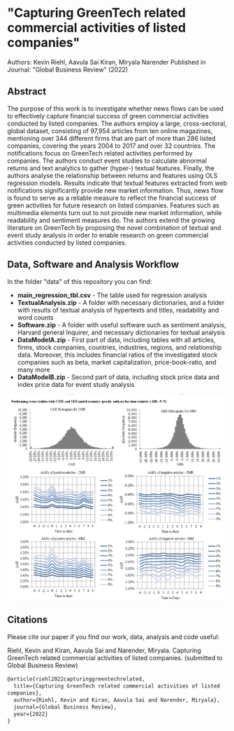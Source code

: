 # "Capturing GreenTech related commercial activities of listed companies"
Authors: Kevin Riehl, Aavula Sai Kiran, Miryala Narender
Published in Journal: "Global Business Review" (2022)

## Abstract
The purpose of this work is to investigate whether news flows can be used to effectively capture financial success of green commercial activities conducted by listed companies.  The authors employ a large, cross-sectoral, global dataset, consisting of 97,954 articles from ten online magazines, mentioning over 344 different firms that are part of more than 286 listed companies, covering the years 2004 to 2017 and over 32 countries. The notifications focus on GreenTech related activities performed by companies. The authors conduct event studies to calculate abnormal returns and text analytics to gather (hyper-) textual features. Finally, the authors analyse the relationship between returns and features using OLS regression models. Results indicate that textual features extracted from web notifications significantly provide new market information. Thus, news flow is found to serve as a reliable measure to reflect the financial success of green activities for future research on listed companies. Features such as multimedia elements turn out to not provide new market information, while readability and sentiment measures do. 
The authors extend the growing literature on GreenTech by proposing the novel combination of textual and event study analysis in order to enable research on green commercial activities conducted by listed companies. 

## Data, Software and Analysis Workflow
In the folder "data" of this repository you can find:
- **main_regression_tbl.csv** - The table used for regression analysis
- **TextualAnalysis.zip** - A folder with necessary dictionaries, and a folder with results of textual analysis of hypertexts and titles, readability and word counts
- **Software.zip** - A folder with useful software such as sentiment analysis, Harvard general Inquirer, and necessary dictionaries for textual analysis
- **DataModelA.zip** - First part of data, including tables with all articles, firms, stock companies, countries, industries, regions, and relationship data. Moreover, this includes financial ratios of the investigated stock companies such as beta, market capitalization, price-book-ratio, and many more
- **DataModelB.zip** - Second part of data, including stock price data and index price data for event study analysis

<img src="https://github.com/DerKevinRiehl/greentech_globalbusinessreview/blob/main/github_imgs/titleimage.PNG" width="500">

## Citations
Please cite our paper if you find our work, data, analysis and code useful:

Riehl, Kevin and Kiran, Aavula Sai and Narender, Miryala. Capturing GreenTech related commercial activities of listed companies. (submitted to Global Business Review)

```
@article{riehl2022capturinggreentechrelated,
  title={Capturing GreenTech related commercial activities of listed companies},
  author={Riehl, Kevin and Kiran, Aavula Sai and Narender, Miryala},
  journal={Global Business Review},
  year={2022}
}
```
